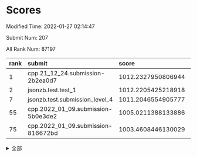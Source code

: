 # Scores

Modified Time: 2022-01-27 02:14:47

Submit Num: 207

All Rank Num: 87197

| rank |               submit               |       score        |       sigma        | pk_num |
| :--- | :--------------------------------- | :----------------- | :----------------- | :----- |
| 1    | cpp.21_12_24.submission-2b2ea0d7   | 1012.2327950806944 | 0.8470500755795802 | 1685   |
| 2    | jsonzb.test.test_1                 | 1012.2205425218918 | 0.7698000246325855 | 1677   |
| 7    | jsonzb.test.submission_level_4     | 1011.2046554905777 | 0.775982714324686  | 1690   |
| 55   | cpp.2022_01_09.submission-5b0e3de2 | 1005.0211388133886 | 0.7357241641411361 | 1688   |
| 75   | cpp.2022_01_09.submission-816672bd | 1003.4608446130029 | 0.7187710499322602 | 1688   |


<details>
<summary>全部</summary>

| rank |                 submit                 |       score        |       sigma        | pk_num |
| :--- | :------------------------------------- | :----------------- | :----------------- | :----- |
| 1    | cpp.21_12_24.submission-2b2ea0d7       | 1012.2327950806944 | 0.8470500755795802 | 1685   |
| 2    | jsonzb.test.test_1                     | 1012.2205425218918 | 0.7698000246325855 | 1677   |
| 3    | gobigger.level_3.submission_level_3_16 | 1011.9243612664147 | 0.7847180694471138 | 1678   |
| 4    | gobigger.level_3.submission_level_3_43 | 1011.7707795972693 | 0.7863874732905813 | 1685   |
| 5    | gobigger.level_3.submission_level_3_32 | 1011.3866116597643 | 0.7744089731922723 | 1686   |
| 6    | gobigger.level_3.submission_level_3_40 | 1011.3227741164874 | 0.7959480882251211 | 1688   |
| 7    | jsonzb.test.submission_level_4         | 1011.2046554905777 | 0.775982714324686  | 1690   |
| 8    | gobigger.level_3.submission_level_3_44 | 1011.1737757027115 | 0.7672995197653267 | 1686   |
| 9    | gobigger.level_3.submission_level_3_38 | 1011.1154234660748 | 0.7742519567710954 | 1682   |
| 10   | gobigger.level_3.submission_level_3_12 | 1011.0814817225049 | 0.7788062152089568 | 1688   |
| 11   | gobigger.level_3.submission_level_3_10 | 1010.9540162595234 | 0.7545479088733489 | 1682   |
| 12   | gobigger.level_3.submission_level_3_42 | 1010.68557379381   | 0.7550319322926731 | 1684   |
| 13   | gobigger.level_3.submission_level_3_41 | 1010.6837785731879 | 0.7578264235735463 | 1689   |
| 14   | gobigger.level_3.submission_level_3_6  | 1010.646298375922  | 0.7658527051024904 | 1684   |
| 15   | gobigger.level_3.submission_level_3_7  | 1010.6293754960851 | 0.7679704724368833 | 1683   |
| 16   | gobigger.level_3.submission_level_3_3  | 1010.4967318820885 | 0.7628890461926453 | 1681   |
| 17   | gobigger.level_3.submission_level_3_46 | 1010.4712792060823 | 0.7663149059883073 | 1682   |
| 18   | gobigger.level_3.submission_level_3_2  | 1010.4420440646632 | 0.7580388151672423 | 1682   |
| 19   | gobigger.level_3.submission_level_3_31 | 1010.356836619139  | 0.7743731535469845 | 1684   |
| 20   | gobigger.level_3.submission_level_3_49 | 1010.3387593060253 | 0.7893414002537031 | 1685   |
| 21   | gobigger.level_3.submission_level_3_9  | 1010.3302208527521 | 0.7808526497044017 | 1686   |
| 22   | gobigger.level_3.submission_level_3_39 | 1010.3198939810136 | 0.7620406050477442 | 1683   |
| 23   | gobigger.level_3.submission_level_3_15 | 1010.196685103162  | 0.731656803106034  | 1689   |
| 24   | gobigger.level_3.submission_level_3_26 | 1010.10608344837   | 0.7560793600294359 | 1684   |
| 25   | gobigger.level_3.submission_level_3_35 | 1010.0914216575948 | 0.7652457747668773 | 1685   |
| 26   | gobigger.level_3.submission_level_3_24 | 1010.0635895923126 | 0.7687750228136544 | 1685   |
| 27   | gobigger.level_3.submission_level_3_11 | 1010.0560707353653 | 0.7638382477726089 | 1681   |
| 28   | gobigger.level_3.submission_level_3_20 | 1010.0240695312016 | 0.780501148772892  | 1685   |
| 29   | gobigger.level_3.submission_level_3_29 | 1009.9171354939372 | 0.7623453998677885 | 1681   |
| 30   | gobigger.level_3.submission_level_3_27 | 1009.8960349810164 | 0.7583240703539136 | 1681   |
| 31   | gobigger.level_3.submission_level_3_5  | 1009.8782932351094 | 0.752772647065201  | 1683   |
| 32   | gobigger.level_3.submission_level_3_23 | 1009.8043463407708 | 0.759322916387591  | 1683   |
| 33   | gobigger.level_3.submission_level_3_18 | 1009.8029813531139 | 0.7544341917939055 | 1689   |
| 34   | gobigger.level_3.submission_level_3_25 | 1009.8006136565768 | 0.7574183377737412 | 1688   |
| 35   | gobigger.level_3.submission_level_3_48 | 1009.7888931810704 | 0.7702489333137291 | 1685   |
| 36   | gobigger.level_3.submission_level_3_47 | 1009.7606059261901 | 0.7565482619821381 | 1687   |
| 37   | gobigger.level_3.submission_level_3_13 | 1009.7209712198713 | 0.774397809665173  | 1682   |
| 38   | gobigger.level_3.submission_level_3_28 | 1009.7034293612434 | 0.7675111456728477 | 1687   |
| 39   | gobigger.level_3.submission_level_3_22 | 1009.6790289355262 | 0.7681512439061617 | 1686   |
| 40   | gobigger.level_3.submission_level_3_30 | 1009.6305702448584 | 0.7583722875702077 | 1683   |
| 41   | gobigger.level_3.submission_level_3_14 | 1009.6012130639621 | 0.7535667380085228 | 1685   |
| 42   | gobigger.level_3.submission_level_3_0  | 1009.5754896164998 | 0.7597702336829171 | 1681   |
| 43   | gobigger.level_3.submission_level_3_33 | 1009.42729607247   | 0.7595113296015421 | 1685   |
| 44   | gobigger.level_3.submission_level_3_34 | 1009.3613320001676 | 0.7373351691183436 | 1684   |
| 45   | gobigger.level_3.submission_level_3_19 | 1009.346535017502  | 0.7412071934657155 | 1686   |
| 46   | gobigger.level_3.submission_level_3_1  | 1009.2348083562049 | 0.7528724743143423 | 1683   |
| 47   | gobigger.level_3.submission_level_3_21 | 1008.9998402454972 | 0.7334408170882554 | 1682   |
| 48   | gobigger.level_3.submission_level_3_4  | 1008.9497241175008 | 0.7427105507125085 | 1683   |
| 49   | gobigger.level_3.submission_level_3_37 | 1008.5637275117134 | 0.7371317124275785 | 1681   |
| 50   | gobigger.level_3.submission_level_3_17 | 1008.5615786587783 | 0.7364516018932624 | 1683   |
| 51   | gobigger.level_3.submission_level_3_36 | 1008.5272592823621 | 0.7447310832396425 | 1684   |
| 52   | gobigger.level_3.submission_level_3_45 | 1008.5145425827955 | 0.7419732873863435 | 1683   |
| 53   | gobigger.level_3.submission_level_3_8  | 1008.3665872013651 | 0.72346377144405   | 1682   |
| 54   | gobigger.level_1.submission_level_1_36 | 1005.1121986368012 | 0.7261706703971985 | 1676   |
| 55   | cpp.2022_01_09.submission-5b0e3de2     | 1005.0211388133886 | 0.7357241641411361 | 1688   |
| 56   | gobigger.level_1.submission_level_1_6  | 1004.954427858419  | 0.7158415470299259 | 1689   |
| 57   | gobigger.level_1.submission_level_1_17 | 1004.942183330351  | 0.7092314669898241 | 1681   |
| 58   | gobigger.level_1.submission_level_1_40 | 1004.4960039047937 | 0.7282575760093559 | 1692   |
| 59   | gobigger.level_1.submission_level_1_27 | 1004.2261017209204 | 0.7228986370233862 | 1685   |
| 60   | gobigger.level_1.submission_level_1_23 | 1004.2033724979264 | 0.7144820996232605 | 1683   |
| 61   | gobigger.level_1.submission_level_1_22 | 1004.1908119050264 | 0.7254277910966574 | 1681   |
| 62   | gobigger.level_1.submission_level_1_9  | 1004.1886116408009 | 0.7174656398219668 | 1685   |
| 63   | gobigger.level_1.submission_level_1_38 | 1004.1605524238411 | 0.7166144526047603 | 1680   |
| 64   | gobigger.level_1.submission_level_1_1  | 1004.1372793999811 | 0.7241706234720724 | 1689   |
| 65   | gobigger.level_1.submission_level_1_16 | 1004.085163591183  | 0.7175037853016893 | 1689   |
| 66   | gobigger.level_1.submission_level_1_7  | 1003.9826059038347 | 0.7309134437926794 | 1687   |
| 67   | gobigger.level_1.submission_level_1_26 | 1003.9731245454774 | 0.7191447475636443 | 1685   |
| 68   | gobigger.level_1.submission_level_1_13 | 1003.7939604618962 | 0.7224564762821948 | 1682   |
| 69   | gobigger.level_1.submission_level_1_47 | 1003.7643501990153 | 0.720108820374688  | 1688   |
| 70   | gobigger.level_1.submission_level_1_24 | 1003.7214879921481 | 0.7125995616872887 | 1684   |
| 71   | gobigger.level_1.submission_level_1_21 | 1003.6418802963676 | 0.7120205416755371 | 1690   |
| 72   | gobigger.level_1.submission_level_1_39 | 1003.6368829225875 | 0.7182028992369831 | 1689   |
| 73   | gobigger.level_1.submission_level_1_4  | 1003.554124581842  | 0.7163629981937666 | 1687   |
| 74   | gobigger.level_1.submission_level_1_37 | 1003.5255068861942 | 0.716694953256213  | 1682   |
| 75   | cpp.2022_01_09.submission-816672bd     | 1003.4608446130029 | 0.7187710499322602 | 1688   |
| 76   | gobigger.level_1.submission_level_1_35 | 1003.4273552866296 | 0.7220029545797367 | 1682   |
| 77   | gobigger.level_1.submission_level_1_49 | 1003.4227814850423 | 0.7194613712448925 | 1686   |
| 78   | gobigger.level_1.submission_level_1_42 | 1003.3302340449484 | 0.7111368265996967 | 1680   |
| 79   | gobigger.level_1.submission_level_1_32 | 1003.3187410950686 | 0.7205704683767299 | 1687   |
| 80   | gobigger.level_1.submission_level_1_45 | 1003.3065903332283 | 0.7187497536977148 | 1686   |
| 81   | gobigger.level_1.submission_level_1_44 | 1003.2808233490424 | 0.7131677936038507 | 1688   |
| 82   | gobigger.level_1.submission_level_1_30 | 1003.2726137824227 | 0.7171078371676022 | 1682   |
| 83   | gobigger.level_1.submission_level_1_12 | 1003.2434264264408 | 0.71409844414131   | 1685   |
| 84   | gobigger.level_1.submission_level_1_25 | 1003.2298123056404 | 0.7245071085429948 | 1682   |
| 85   | gobigger.level_1.submission_level_1_14 | 1003.1699022293001 | 0.7069524221474675 | 1689   |
| 86   | gobigger.level_1.submission_level_1_33 | 1003.1182528732694 | 0.7173436584835423 | 1690   |
| 87   | gobigger.level_1.submission_level_1_41 | 1003.1163395179301 | 0.715137411404696  | 1680   |
| 88   | gobigger.level_1.submission_level_1_28 | 1003.0242388540752 | 0.7087730466690777 | 1688   |
| 89   | gobigger.level_1.submission_level_1_3  | 1002.9775997687467 | 0.7151700788120909 | 1692   |
| 90   | gobigger.level_1.submission_level_1_5  | 1002.912226120158  | 0.7154405244736327 | 1687   |
| 91   | gobigger.level_1.submission_level_1_20 | 1002.8969023586025 | 0.7183929308259501 | 1684   |
| 92   | gobigger.level_1.submission_level_1_8  | 1002.691680512574  | 0.7203542243502724 | 1683   |
| 93   | gobigger.level_1.submission_level_1_18 | 1002.6025279936482 | 0.7234596995211965 | 1684   |
| 94   | gobigger.level_1.submission_level_1_46 | 1002.5799215580947 | 0.7125731818252738 | 1686   |
| 95   | gobigger.level_1.submission_level_1_0  | 1002.5141502301941 | 0.7188358558574957 | 1683   |
| 96   | gobigger.level_1.submission_level_1_34 | 1002.5133612826952 | 0.7085892294060514 | 1689   |
| 97   | gobigger.level_1.submission_level_1_29 | 1002.4770443945215 | 0.7149772464732375 | 1685   |
| 98   | gobigger.level_1.submission_level_1_11 | 1002.3987637727673 | 0.7139789001376354 | 1685   |
| 99   | gobigger.level_1.submission_level_1_2  | 1002.3671557277077 | 0.7268716943916299 | 1690   |
| 100  | gobigger.level_1.submission_level_1_10 | 1002.3625555305734 | 0.7165882896340597 | 1682   |
| 101  | gobigger.level_1.submission_level_1_15 | 1002.3127079052963 | 0.7205743913013193 | 1685   |
| 102  | gobigger.level_1.submission_level_1_43 | 1002.2057364483609 | 0.7134740567814647 | 1686   |
| 103  | gobigger.level_1.submission_level_1_19 | 1002.1850678877555 | 0.7158298622486774 | 1688   |
| 104  | gobigger.level_1.submission_level_1_31 | 1002.1119222588172 | 0.7152767911533077 | 1680   |
| 105  | gobigger.level_1.submission_level_1_48 | 1001.97399354636   | 0.7047234699436767 | 1682   |
| 106  | gobigger.random.submission_random_23   | 997.3559874638189  | 0.6930150174960902 | 1690   |
| 107  | gobigger.random.submission_random_30   | 997.1211397345247  | 0.7066360435540396 | 1683   |
| 108  | gobigger.random.submission_random_5    | 997.0735972179696  | 0.7111441468829011 | 1683   |
| 109  | gobigger.random.submission_random_32   | 996.9418013838991  | 0.7069835102212885 | 1681   |
| 110  | gobigger.random.submission_random_3    | 996.8022585829328  | 0.7126219643278954 | 1687   |
| 111  | gobigger.random.submission_random_37   | 996.6476437958081  | 0.7012682475793223 | 1688   |
| 112  | gobigger.random.submission_random_29   | 996.6337774464455  | 0.7022965877699011 | 1683   |
| 113  | gobigger.random.submission_random_36   | 996.5107362308947  | 0.7067720778727017 | 1681   |
| 114  | gobigger.random.submission_random_38   | 996.5047963852179  | 0.7113657146735456 | 1685   |
| 115  | gobigger.random.submission_random_33   | 996.4969619701527  | 0.7158716628835727 | 1684   |
| 116  | gobigger.random.submission_random_39   | 996.4646975396076  | 0.7187136792372338 | 1684   |
| 117  | gobigger.random.submission_random_19   | 996.4332382599205  | 0.7053277984931385 | 1685   |
| 118  | gobigger.random.submission_random_14   | 996.4157728117191  | 0.716320055866171  | 1688   |
| 119  | gobigger.random.submission_random_1    | 996.3901322748493  | 0.7218970325627199 | 1686   |
| 120  | gobigger.random.submission_random_2    | 996.3786995112799  | 0.7107797869524651 | 1691   |
| 121  | gobigger.random.submission_random_6    | 996.3226676889939  | 0.7153822654920619 | 1687   |
| 122  | gobigger.random.submission_random_11   | 996.2926614672209  | 0.7175588905306395 | 1684   |
| 123  | gobigger.random.submission_random_43   | 996.2896041969108  | 0.7076032765809287 | 1684   |
| 124  | gobigger.random.submission_random_4    | 996.269288350439   | 0.7020510660025883 | 1684   |
| 125  | gobigger.random.submission_random_46   | 996.2120925045199  | 0.705270222845142  | 1685   |
| 126  | gobigger.random.submission_random_21   | 996.1908544434881  | 0.7093265588279475 | 1684   |
| 127  | gobigger.random.submission_random_10   | 996.1774935279578  | 0.7039167124450608 | 1682   |
| 128  | gobigger.random.submission_random_24   | 996.16009609352    | 0.7025962134293634 | 1687   |
| 129  | gobigger.random.submission_random_28   | 996.1544326594106  | 0.7119969928121134 | 1678   |
| 130  | gobigger.random.submission_random_35   | 995.9811204515347  | 0.6980937447663706 | 1685   |
| 131  | gobigger.random.submission_random_42   | 995.8848740662459  | 0.6957776193069932 | 1689   |
| 132  | gobigger.random.submission_random_12   | 995.8818290761428  | 0.7232218825696383 | 1687   |
| 133  | gobigger.random.submission_random_0    | 995.8318256957793  | 0.7073786972247463 | 1686   |
| 134  | gobigger.random.submission_random_40   | 995.8077809712229  | 0.7190286627815834 | 1685   |
| 135  | gobigger.random.submission_random_9    | 995.7367775544529  | 0.7180320186052427 | 1687   |
| 136  | gobigger.random.submission_random_7    | 995.7365899340178  | 0.7169331030008717 | 1691   |
| 137  | gobigger.random.submission_random_48   | 995.671034775543   | 0.6997618597782715 | 1685   |
| 138  | gobigger.random.submission_random_25   | 995.6604552903424  | 0.7093025482985017 | 1682   |
| 139  | gobigger.random.submission_random_20   | 995.6515553225951  | 0.713908823881302  | 1691   |
| 140  | gobigger.random.submission_random_49   | 995.6063902422121  | 0.7065139104202258 | 1684   |
| 141  | gobigger.random.submission_random_18   | 995.5729048750228  | 0.718201530135555  | 1688   |
| 142  | gobigger.random.submission_random_34   | 995.332113247642   | 0.7011592085503047 | 1685   |
| 143  | gobigger.random.submission_random_41   | 995.2899386028355  | 0.7134398704768062 | 1682   |
| 144  | gobigger.random.submission_random_22   | 995.2844276206399  | 0.7076078046928003 | 1690   |
| 145  | gobigger.random.submission_random_8    | 995.2624081039971  | 0.7112583090320314 | 1684   |
| 146  | gobigger.random.submission_random_47   | 995.2348554309251  | 0.7451431767491747 | 1686   |
| 147  | gobigger.random.submission_random_45   | 995.1963103582184  | 0.713920541630332  | 1685   |
| 148  | gobigger.level_2.submission_level_2_25 | 994.924329948044   | 0.7336614054374752 | 1682   |
| 149  | gobigger.random.submission_random_44   | 994.8802115250011  | 0.7064678624192203 | 1685   |
| 150  | gobigger.random.submission_random_16   | 994.879508457571   | 0.7146187823311833 | 1687   |
| 151  | gobigger.random.submission_random_15   | 994.8651971696936  | 0.7125182597066053 | 1688   |
| 152  | gobigger.random.submission_random_26   | 994.6675518401478  | 0.7130220812664095 | 1684   |
| 153  | gobigger.random.submission_random_27   | 994.4271258400421  | 0.722109909889526  | 1686   |
| 154  | gobigger.random.submission_random_17   | 994.3791529039657  | 0.704827214126726  | 1689   |
| 155  | gobigger.level_2.submission_level_2_39 | 994.3763256652932  | 0.7341432986010211 | 1685   |
| 156  | gobigger.random.submission_random_31   | 994.1369002779551  | 0.7162903047794795 | 1681   |
| 157  | gobigger.level_2.submission_level_2_46 | 994.0928701547667  | 0.7202944555523478 | 1686   |
| 158  | gobigger.random.submission_random_13   | 994.0788443956085  | 0.7133675341013875 | 1685   |
| 159  | gobigger.level_2.submission_level_2_49 | 993.5169599737729  | 0.7182067615079176 | 1685   |
| 160  | gobigger.level_2.submission_level_2_17 | 993.4793187944958  | 0.7323004519923559 | 1689   |
| 161  | gobigger.level_2.submission_level_2_10 | 993.4755950621122  | 0.7348558937419297 | 1686   |
| 162  | gobigger.level_2.submission_level_2_18 | 992.9294684407698  | 0.7342764147530196 | 1681   |
| 163  | gobigger.level_2.submission_level_2_24 | 992.8609524327649  | 0.7523570148399041 | 1683   |
| 164  | gobigger.level_2.submission_level_2_13 | 992.8120079541288  | 0.7396774882130521 | 1687   |
| 165  | gobigger.level_2.submission_level_2_29 | 992.7521693618231  | 0.7283228853149947 | 1687   |
| 166  | gobigger.level_2.submission_level_2_15 | 992.6581066146975  | 0.7471061646134346 | 1684   |
| 167  | gobigger.level_2.submission_level_2_16 | 992.6068337148171  | 0.7443138840878322 | 1675   |
| 168  | gobigger.level_2.submission_level_2_40 | 992.4646551824261  | 0.7573753181142603 | 1687   |
| 169  | gobigger.level_2.submission_level_2_5  | 992.4405815739267  | 0.7499830928717476 | 1679   |
| 170  | gobigger.level_2.submission_level_2_31 | 992.3881402644164  | 0.725923874102233  | 1686   |
| 171  | gobigger.level_2.submission_level_2_1  | 992.337301028868   | 0.7416843892286428 | 1683   |
| 172  | gobigger.level_2.submission_level_2_19 | 992.2725588302803  | 0.7496774990329191 | 1687   |
| 173  | gobigger.level_2.submission_level_2_36 | 992.2323007444701  | 0.756322516459313  | 1690   |
| 174  | gobigger.level_2.submission_level_2_11 | 992.2041167184627  | 0.7352544739180469 | 1684   |
| 175  | gobigger.level_2.submission_level_2_28 | 992.125675244047   | 0.7499682044119246 | 1684   |
| 176  | gobigger.level_2.submission_level_2_4  | 992.1123213715547  | 0.7581974473513965 | 1682   |
| 177  | gobigger.level_2.submission_level_2_35 | 992.0788722767268  | 0.7486586795222964 | 1690   |
| 178  | gobigger.level_2.submission_level_2_20 | 992.0600228394865  | 0.7498583091582364 | 1682   |
| 179  | gobigger.level_2.submission_level_2_38 | 991.9923942353792  | 0.7379866027689711 | 1683   |
| 180  | gobigger.level_2.submission_level_2_26 | 991.9323159775238  | 0.7292555608892899 | 1688   |
| 181  | gobigger.level_2.submission_level_2_34 | 991.9200127357614  | 0.7452064632617194 | 1688   |
| 182  | gobigger.level_2.submission_level_2_3  | 991.8462402633124  | 0.7326498006951069 | 1694   |
| 183  | gobigger.level_2.submission_level_2_14 | 991.8100215849503  | 0.7536511548603833 | 1686   |
| 184  | gobigger.level_2.submission_level_2_21 | 991.6160510702425  | 0.7466626485018328 | 1682   |
| 185  | gobigger.level_2.submission_level_2_48 | 991.5683434716003  | 0.7534953694745041 | 1685   |
| 186  | gobigger.level_2.submission_level_2_6  | 991.5094378155144  | 0.7700583501481711 | 1684   |
| 187  | gobigger.level_2.submission_level_2_32 | 991.4676396594352  | 0.7583939810502542 | 1686   |
| 188  | gobigger.level_2.submission_level_2_43 | 991.4378219738176  | 0.7502638912550545 | 1686   |
| 189  | gobigger.level_2.submission_level_2_8  | 991.4120444161451  | 0.7386778808536113 | 1687   |
| 190  | gobigger.level_2.submission_level_2_23 | 991.4105924104505  | 0.7609468784892358 | 1686   |
| 191  | gobigger.level_2.submission_level_2_30 | 991.3592565096334  | 0.7435158953400348 | 1687   |
| 192  | gobigger.level_2.submission_level_2_2  | 991.1902741919807  | 0.7503573073843194 | 1691   |
| 193  | gobigger.level_2.submission_level_2_0  | 991.1577795546954  | 0.7824073078486268 | 1686   |
| 194  | gobigger.level_2.submission_level_2_9  | 990.9585266925351  | 0.7683994127472658 | 1686   |
| 195  | gobigger.level_2.submission_level_2_33 | 990.9561815125836  | 0.7439461401169438 | 1683   |
| 196  | gobigger.level_2.submission_level_2_37 | 990.8182690826327  | 0.7331735605771829 | 1687   |
| 197  | gobigger.level_2.submission_level_2_12 | 990.749708044287   | 0.7549259526728299 | 1689   |
| 198  | gobigger.level_2.submission_level_2_7  | 990.5938705826561  | 0.7669311306459301 | 1691   |
| 199  | gobigger.level_2.submission_level_2_42 | 990.5186957615117  | 0.7534477824469586 | 1688   |
| 200  | gobigger.level_2.submission_level_2_22 | 990.4691718295201  | 0.7644311066576935 | 1684   |
| 201  | gobigger.level_2.submission_level_2_41 | 990.3159231302328  | 0.7466771080215601 | 1687   |
| 202  | gobigger.level_2.submission_level_2_27 | 990.2882218628803  | 0.7677698984941901 | 1682   |
| 203  | gobigger.level_2.submission_level_2_45 | 990.214927833261   | 0.7672904751445255 | 1684   |
| 204  | gobigger.level_2.submission_level_2_47 | 990.2034794721177  | 0.7613548235836278 | 1686   |
| 205  | gobigger.level_2.submission_level_2_44 | 990.1470958483537  | 0.7655062652048713 | 1681   |
| 206  | gobigger.none.submission_none_1        | 979.687299967646   | 1.2883100075613432 | 1679   |
| 207  | gobigger.none.submission_none_0        | 976.5657618507979  | 1.2823990891897359 | 1678   |

</details>